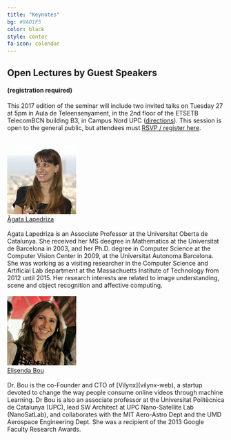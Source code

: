 ```yaml
---
title: "Keynotes"
bg: #9AD1F5
color: black
style: center
fa-icon: calendar
---
```


## Open Lectures by Guest Speakers 
#### (registration required)

This 2017 edition of the seminar will include two invited talks on Tuesday 27 at 5pm in Aula de Teleensenyament, in the 2nd floor of the ETSETB TelecomBCN building B3, in Campus Nord UPC ([directions](http://etsetb.upc.edu/en/school/location-maps)). This session is open to the general public, but attendees must [RSVP / register here](https://www.eventbrite.com/e/open-lecture-on-deep-learning-for-vision-agata-lapedriza-and-elisenda-bou-tickets-35049410731).
<br>
<br>

<div class="author">
    <a href="http://sunai.uoc.edu/~agata/" target="_blank">
      <div class="authorphoto"><img src="img/guests/AgataLapedriza-160x160.jpg"></div>
      <div>Àgata Lapedriza</div>
    </a>
</div>
<br>
Agata Lapedriza is an Associate Professor at the Universitat Oberta de Catalunya. She received her MS deegree in Mathematics at the Universitat de Barcelona in 2003, and her Ph.D. degree in Computer Science at the Computer Vision Center in 2009, at the Universitat Autonoma Barcelona. She was working as a visiting researcher in the Computer Science and Artificial Lab department at the Massachuetts Institute of Technology from 2012 until 2015. Her research interests are related to image understanding, scene and object recognition and affective computing.

<br>
<br>
<div class="author">
    <a href="https://www.linkedin.com/in/elisendabou/?ppe=1" target="_blank">
      <div class="authorphoto"><img src="img/guests/ElisendaBou-160x160.jpg"></div>
      <div>Elisenda Bou</div>
    </a>
</div>
<br>
Dr. Bou is the co-Founder and CTO of [Vilynx](vilynx-web), a startup devoted to change the way people consume online videos through machine Learning. Dr Bou is also an associate professor at the Universitat Politècnica de Catalunya (UPC), lead SW Architect at UPC Nano-Satellite Lab (NanoSatLab), and collaborates with the MIT Aero-Astro Dept and the UMD Aerospace Engineering Dept. She was a recipient of the 2013 Google Faculty Research Awards.

[vilynx-web]: http://www.vilynx.com/
